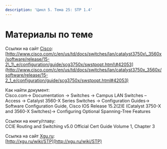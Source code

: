 ```yaml
---
description: 'Цикл 5. Тема 25: STP 1.4'
---
```


# Материалы по теме

Ссылки на сайт [Cisco](http://www.cisco.com/):  
[http://www.cisco.com/c/en/us/td/docs/switches/lan/catalyst3750x\_3560x/software/release/15-2\_1\_e/configuration/guide/scg3750x/swstpopt.html\#42053](http://www.cisco.com/c/en/us/td/docs/switches/lan/catalyst3750x_3560x/software/release/15-2_1_e/configuration/guide/scg3750x/swstpopt.html#42053)

Как найти документ:  
Cisco.com→ Documentation → Switches → Campus LAN Switches – Access → Catalyst 3560-X Series Switches → Configuration Guides→ Software Configuration Guide, Cisco IOS Release 15.2\(2\)E \(Catalyst 3750-X and 3560-X Switches\)→ Configuring Optional Spanning-Tree Features

Ссылки на книгу/главу:  
CCIE Routing and Switching v5.0 Official Cert Guide Volume 1, Chapter 3

Ссылка на сайт [Xgu.ru](http://www.xgu.ru/):  
[http://xgu.ru/wiki/STP](http://xgu.ru/wiki/STP)  


